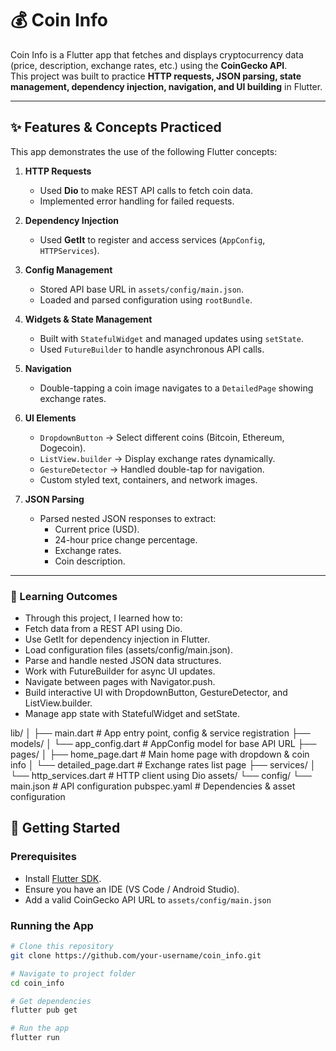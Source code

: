 # 💰 Coin Info

Coin Info is a Flutter app that fetches and displays cryptocurrency data (price, description, exchange rates, etc.) using the **CoinGecko API**.  
This project was built to practice **HTTP requests, JSON parsing, state management, dependency injection, navigation, and UI building** in Flutter.

---

## ✨ Features & Concepts Practiced

This app demonstrates the use of the following Flutter concepts:

1. **HTTP Requests**
    - Used **Dio** to make REST API calls to fetch coin data.
    - Implemented error handling for failed requests.

2. **Dependency Injection**
    - Used **GetIt** to register and access services (`AppConfig`, `HTTPServices`).

3. **Config Management**
    - Stored API base URL in `assets/config/main.json`.
    - Loaded and parsed configuration using `rootBundle`.

4. **Widgets & State Management**
    - Built with `StatefulWidget` and managed updates using `setState`.
    - Used `FutureBuilder` to handle asynchronous API calls.

5. **Navigation**
    - Double-tapping a coin image navigates to a `DetailedPage` showing exchange rates.

6. **UI Elements**
    - `DropdownButton` → Select different coins (Bitcoin, Ethereum, Dogecoin).
    - `ListView.builder` → Display exchange rates dynamically.
    - `GestureDetector` → Handled double-tap for navigation.
    - Custom styled text, containers, and network images.

7. **JSON Parsing**
    - Parsed nested JSON responses to extract:
        - Current price (USD).
        - 24-hour price change percentage.
        - Exchange rates.
        - Coin description.

---

### 🎯 Learning Outcomes
- Through this project, I learned how to:
- Fetch data from a REST API using Dio.
- Use GetIt for dependency injection in Flutter.
- Load configuration files (assets/config/main.json).
- Parse and handle nested JSON data structures.
- Work with FutureBuilder for async UI updates.
- Navigate between pages with Navigator.push.
- Build interactive UI with DropdownButton, GestureDetector, and ListView.builder.
- Manage app state with StatefulWidget and setState.

lib/
│
├── main.dart                 # App entry point, config & service registration
├── models/
│   └── app_config.dart       # AppConfig model for base API URL
├── pages/
│   ├── home_page.dart        # Main home page with dropdown & coin info
│   └── detailed_page.dart    # Exchange rates list page
├── services/
│   └── http_services.dart    # HTTP client using Dio
assets/
└── config/
└── main.json             # API configuration
pubspec.yaml                  # Dependencies & asset configuration

## 🚀 Getting Started

### Prerequisites
- Install [Flutter SDK](https://docs.flutter.dev/get-started/install).
- Ensure you have an IDE (VS Code / Android Studio).
- Add a valid CoinGecko API URL to `assets/config/main.json`

### Running the App

```bash
# Clone this repository
git clone https://github.com/your-username/coin_info.git  

# Navigate to project folder
cd coin_info  

# Get dependencies
flutter pub get  

# Run the app
flutter run
